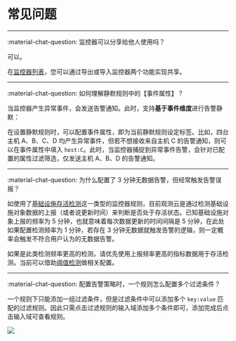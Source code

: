 # 常见问题
---

:material-chat-question: 监控器可以分享给他人使用吗？

可以。

在[监控器列表](./monitor/index.md#list)，您可以通过导出或导入监控器两个功能实现共享。

---

:material-chat-question: 如何理解静默规则中的【事件属性】？

当监控器产生异常事件，会发送告警通知。此时，支持**基于事件维度**进行告警静默：

在设置静默规则时，可以配置事件属性，即为当前静默规则设定标签。比如，四台主机 A、B、C、D 均产生异常事件，但若不想接收来自主机 C 的告警通知，则可以在事件属性中填入 `host:C`。此时，当监控器捕捉到异常事件告警，会针对已配置的属性过滤筛选，仅发送主机 A、B、D 的告警通知。

---


:material-chat-question: 为什么配置了 3 分钟无数据告警，但经常触发告警误报？

如使用了[基础设施存活检测](./monitor/infrastructure-detection.md)这一类型的监控器规则，目前观测云是通过检测基础设施对象数据的上报（或者说更新时间）来判断是否处于存活状态。已知基础设施对象上报的频率为 5 分钟，也就意味着每次数据更新的时间间隔是 5 分钟，在此处如果配置检测频率为 1 分钟，若存在 3 分钟无数据就触发告警的逻辑，则一定概率会触发不符合用户认为的无数据告警。

如果是此类检测频率更高的检测，请优先使用上报频率更高的指标数据用于存活检测。当前可以借助[阈值检测](./monitor/threshold-detection.md)做相关配置。

---

:material-chat-question: 配置告警策略时，一个规则怎么配置多个过滤条件？

一个规则下只能添加一组过滤条件，但是过滤条件中可以添加多个 `key:value` 匹配的过滤规则。因此只需点击过滤规则的输入域添加多个条件即可，添加完成后点击输入域可查看规则。

![](img/alert-strategy-6.png)

